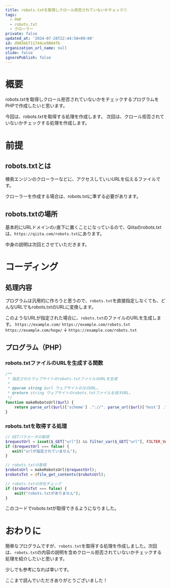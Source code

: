 ```yaml
---
title: robots.txtを取得しクロール拒否されていないかチェック①
tags:
  - PHP
  - robots.txt
  - クローラー
private: false
updated_at: '2024-07-28T22:44:58+09:00'
id: d985bb711744ce9864fb
organization_url_name: null
slide: false
ignorePublish: false
---
```

# 概要

robots.txtを取得しクロール拒否されていないかをチェックするプログラムをPHPで作成したいと思います。

今回は、robots.txtを取得する処理を作成します。
次回は、クロール拒否されていないかチェックする処理を作成します。


# 前提
## robots.txtとは

検索エンジンのクローラーなどに、アクセスしていいURLを伝えるファイルです。

クローラーを作成する場合は、robots.txtに準ずる必要があります。

## robots.txtの場所

基本的にURLドメインの`/`直下に置くことになっているので、Qiitaのrobots.txtは、`https://qiita.com/robots.txt`にあります。

中身の説明は次回とさせていただきます。


# コーディング

## 処理内容

プログラムは汎用的に作ろうと思うので、`robots.txt`を直接指定しなくても、どんなURLでもrobots.txtのURLに変換します。


このようなURLが指定された場合に、`robots.txt`のファイルのURLを生成します。
`https://example.com/`
`https://example.com/robots.txt`
`https://example.com/hoge/`
↓
`https://example.com/robots.txt`


## プログラム（PHP）

### robots.txtファイルのURLを生成する関数

```php
/**
 * 指定されたウェブサイトのrobots.txtファイルのURLを生成
 *
 * @param string $url ウェブサイトの元のURL。
 * @return string ウェブサイトのrobots.txtファイルを指すURL。
 */
function makeRobotsUrl($url) {
    return parse_url($url)['scheme'] ."://". parse_url($url)['host'] ."/robots.txt";
}
```

### robots.txtを取得する処理

```php
// GETパラメータの取得
$requestUrl = isset($_GET["url"]) && filter_var($_GET["url"], FILTER_VALIDATE_URL) ? $_GET["url"] : false;
if ($requestUrl === false) {
   exit("urlが指定されていません");
}

// robots.txtの取得
$robotsUrl = makeRobotsUrl($requestUrl);
$robotsTxt = @file_get_contents($robotsUrl);

// robots.txtの存在チェック
if ($robotsTxt === false) {
    exit("robots.txtがありません");
}
```

このコードでrobots.txtが取得できるようになりました。

# おわりに

簡単なプログラムですが、`robots.txt`を取得する処理を作成しました。次回は、`robots.txt`の内容の説明を含めクロール拒否されていないかチェックする処理を紹介したいと思います。

少しでも参考になれば幸いです。

ここまで読んでいただきありがとうございました！


